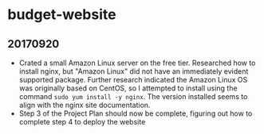 # budget-website
## 20170920
* Crated a small Amazon Linux server on the free tier. Researched how to install nginx, but "Amazon Linux" did not have an immediately evident supported package. Further research indicated the Amazon Linux OS was originally based on CentOS, so I attempted to install using the command `sudo yum install -y nginx`. The version installed seems to align with the nginx site documentation.
* Step 3 of the Project Plan should now be complete, figuring out how to complete step 4 to deploy the website